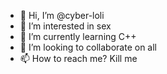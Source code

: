 - 👋 Hi, I’m @cyber-loli
- 👀 I’m interested in sex
- 🌱 I’m currently learning C++
- 💞️ I’m looking to collaborate on all
- 📫 How to reach me? Kill me

<!---
cyber-loli/cyber-loli is a ✨ special ✨ repository because its `README.md` (this file) appears on your GitHub profile.
You can click the Preview link to take a look at your changes.
--->
